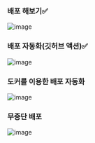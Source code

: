 ### 배포 해보기✅
![image](https://github.com/user-attachments/assets/68c8dda2-a3ca-45d4-9f15-8cd83802d9a8)

### 배포 자동화(깃허브 액션)✅
![image](https://github.com/user-attachments/assets/5f6247ce-1fdf-4d5f-9dcb-c3b34bceaf20)

### 도커를 이용한 배포 자동화
![image](https://github.com/user-attachments/assets/52258450-5409-4810-8d5a-e97cd2211a44)

### 무중단 배포
![image](https://github.com/user-attachments/assets/510bb1d4-b1f4-4b1d-b2e8-5cc985080f47)

